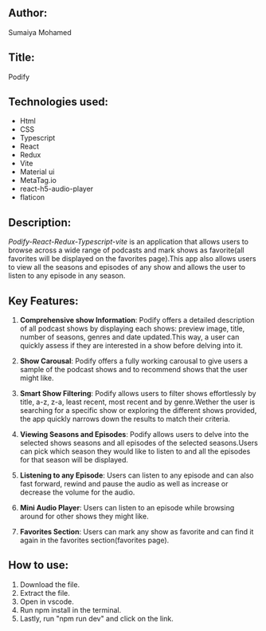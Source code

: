 ## Author:
Sumaiya Mohamed

## Title:
Podify

## Technologies used:
* Html
* CSS
* Typescript
* React 
* Redux
* Vite
* Material ui
* MetaTag.io
* react-h5-audio-player
* flaticon

## Description:
_Podify-React-Redux-Typescript-vite_ is an application that allows users to browse across a wide range of podcasts and mark shows as favorite(all favorites will be displayed on the favorites page).This app also allows users to view all the seasons and episodes of any show and allows the user to listen to any episode in any season.

## Key Features:
1. **Comprehensive show Information**:
Podify offers a detailed description of all podcast shows by displaying each shows: preview image, title, number of seasons, genres and date updated.This way, a user can quickly assess if they are interested in a show before delving into it.

1. **Show Carousal**:
Podify offers a fully working carousal to give users a sample of the podcast shows and to recommend shows that the user  might like.

1. **Smart Show Filtering**:
Podify allows users to filter shows effortlessly by title, a-z, z-a, least recent, most recent and by genre.Wether the user is searching for a specific show or exploring the different shows provided, the app quickly narrows down the results to match their criteria.

1. **Viewing Seasons and Episodes**:
Podify allows users to delve into the selected shows seasons and all episodes of the selected seasons.Users can pick which season they would like to listen to and all the episodes for that season will be displayed.

1. **Listening to any Episode**:
Users can listen to any episode and can also fast forward, rewind and pause the audio as well as increase or decrease the volume for the audio.

1. **Mini Audio Player**:
Users can listen to an episode while browsing around for other shows they might like.

1. **Favorites Section**:
Users can mark any show as favorite and can find it again in the favorites section(favorites page).

## How to use:
1. Download the file.
1. Extract the file.
1. Open in vscode.
1. Run npm install in the terminal.
1. Lastly, run "npm run dev" and click on the link.
